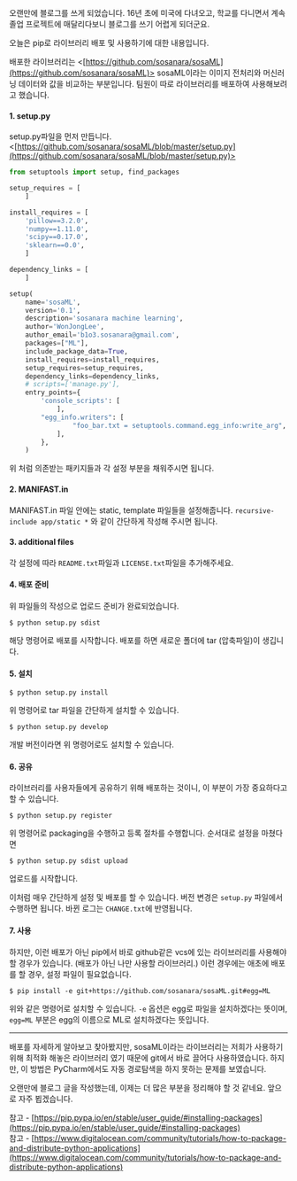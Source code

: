 오랜만에 블로그를 쓰게 되었습니다. 16년 초에 미국에 다녀오고, 학교를 다니면서 계속 졸업 프로젝트에 매달리다보니 블로그를 쓰기 어렵게 되더군요.  

오늘은 pip로 라이브러리 배포 및 사용하기에 대한 내용입니다.

배포한 라이브러리는 <[https://github.com/sosanara/sosaML](https://github.com/sosanara/sosaML)> sosaML이라는 이미지 전처리와 머신러닝 데이터와 값을 비교하는 부분입니다. 팀원이 따로 라이브러리를 배포하여 사용해보려고 했습니다.



#### 1. setup.py

setup.py파일을 먼저 만듭니다. <[https://github.com/sosanara/sosaML/blob/master/setup.py](https://github.com/sosanara/sosaML/blob/master/setup.py)>

~~~ python
from setuptools import setup, find_packages

setup_requires = [
    ]

install_requires = [
    'pillow==3.2.0',
    'numpy==1.11.0',
    'scipy==0.17.0',
    'sklearn==0.0',
    ]

dependency_links = [
    ]

setup(
    name='sosaML',
    version='0.1',
    description='sosanara machine learning',
    author='WonJongLee',
    author_email='b1o3.sosanara@gmail.com',
    packages=["ML"],
    include_package_data=True,
    install_requires=install_requires,
    setup_requires=setup_requires,
    dependency_links=dependency_links,
    # scripts=['manage.py'],
    entry_points={
        'console_scripts': [
            ],
        "egg_info.writers": [
                "foo_bar.txt = setuptools.command.egg_info:write_arg",
            ],
        },
    )
~~~

위 처럼 의존받는 패키지들과 각 설정 부분을 채워주시면 됩니다.



#### 2. MANIFAST.in

MANIFAST.in 파일 안에는 static, template 파일들을 설정해줍니다.
`recursive-include app/static *` 와 같이 간단하게 작성해 주시면 됩니다.



#### 3. additional files

각 설정에 따라 `README.txt`파일과 `LICENSE.txt`파일을 추가해주세요.



#### 4. 배포 준비

위 파일들의 작성으로 업로드 준비가 완료되었습니다.

`$ python setup.py sdist`

해당 명령어로 배포를 시작합니다. 배포를 하면 새로운 폴더에 tar (압축파일)이 생깁니다.



#### 5. 설치

`$ python setup.py install`

위 명령어로 tar 파일을 간단하게 설치할 수 있습니다.

`$ python setup.py develop`

개발 버전이라면 위 명령어로도 설치할 수 있습니다.



#### 6. 공유

라이브러리를 사용자들에게 공유하기 위해 배포하는 것이니, 이 부분이 가장 중요하다고 할 수 있습니다.

`$ python setup.py register`

위 명령어로 packaging을 수행하고 등록 절차를 수행합니다. 순서대로 설정을 마쳤다면

`$ python setup.py sdist upload`

업로드를 시작합니다.


이처럼 매우 간단하게 설정 및 배포를 할 수 있습니다. 버전 변경은 `setup.py` 파일에서 수행하면 됩니다. 바뀐 로그는 `CHANGE.txt`에 반영됩니다.



#### 7. 사용

하지만, 이런 배포가 아닌 pip에서 바로 github같은 vcs에 있는 라이브러리를 사용해야 할 경우가 있습니다. (배포가 아닌 나만 사용할 라이브러리.) 이런 경우에는 애초에 배포를 할 경우, 설정 파일이 필요없습니다.

`$ pip install -e git+https://github.com/sosanara/sosaML.git#egg=ML`

위와 같은 명령어로 설치할 수 있습니다. `-e` 옵션은 egg로 파일을 설치하겠다는 뜻이며, `egg=ML` 부분은 egg의 이름으로 ML로 설치하겠다는 뜻입니다.  

---

배포를 자세하게 알아보고 찾아봤지만, sosaML이라는 라이브러리는 저희가 사용하기 위해 최적화 해놓은 라이브러리 였기 때문에 git에서 바로 끌어다 사용하였습니다. 하지만, 이 방법은 PyCharm에서도 자동 경로탐색을 하지 못하는 문제를 보였습니다.  

오랜만에 블로그 글을 작성했는데, 이제는 더 많은 부분을 정리해야 할 것 같네요. 앞으로 자주 뵙겠습니다.


참고 - [https://pip.pypa.io/en/stable/user_guide/#installing-packages](https://pip.pypa.io/en/stable/user_guide/#installing-packages)  
참고 - [https://www.digitalocean.com/community/tutorials/how-to-package-and-distribute-python-applications](https://www.digitalocean.com/community/tutorials/how-to-package-and-distribute-python-applications)
